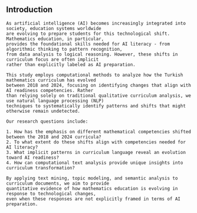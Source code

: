 ## Introduction
    
    As artificial intelligence (AI) becomes increasingly integrated into society, education systems worldwide 
    are evolving to prepare students for this technological shift. Mathematics education, in particular, 
    provides the foundational skills needed for AI literacy - from algorithmic thinking to pattern recognition, 
    from data analysis to logical reasoning. However, these shifts in curriculum focus are often implicit 
    rather than explicitly labeled as AI preparation.
    
    This study employs computational methods to analyze how the Turkish mathematics curriculum has evolved 
    between 2018 and 2024, focusing on identifying changes that align with AI readiness competencies. Rather 
    than relying solely on traditional qualitative curriculum analysis, we use natural language processing (NLP) 
    techniques to systematically identify patterns and shifts that might otherwise remain undetected.
    
    Our research questions include:
    
    1. How has the emphasis on different mathematical competencies shifted between the 2018 and 2024 curricula?
    2. To what extent do these shifts align with competencies needed for AI literacy?
    3. What implicit patterns in curriculum language reveal an evolution toward AI readiness?
    4. How can computational text analysis provide unique insights into curriculum transformation?
    
    By applying text mining, topic modeling, and semantic analysis to curriculum documents, we aim to provide 
    quantitative evidence of how mathematics education is evolving in response to technological changes, 
    even when these responses are not explicitly framed in terms of AI preparation.